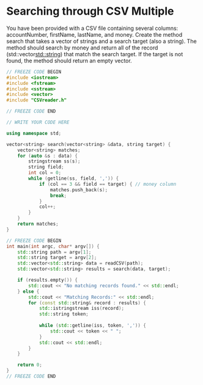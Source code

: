 # Searching through CSV Multiple

You have been provided with a CSV file containing several columns: accountNumber, firstName, lastName, and money. Create the method search that takes a vector of strings and a search target (also a string). The method should search by money and return all of the record (std::vector<std::string>) that match the search target. If the target is not found, the method should return an empty vector.


```c++
// FREEZE CODE BEGIN
#include <iostream>
#include <fstream>
#include <sstream>
#include <vector>
#include "CSVreader.h"

// FREEZE CODE END

// WRITE YOUR CODE HERE

using namespace std;

vector<string> search(vector<string> &data, string target) {
    vector<string> matches;
    for (auto &s : data) {
        stringstream ss(s);
        string field;
        int col = 0;
        while (getline(ss, field, ',')) {
            if (col == 3 && field == target) { // money column
                matches.push_back(s);
                break;
            }
            col++;
        }
    }
    return matches;
}

// FREEZE CODE BEGIN
int main(int argc, char* argv[]) {
    std::string path = argv[1];
    std::string target = argv[2];
    std::vector<std::string> data = readCSV(path);
    std::vector<std::string> results = search(data, target);

    if (results.empty()) {
        std::cout << "No matching records found." << std::endl;
    } else {
        std::cout << "Matching Records:" << std::endl;
        for (const std::string& record : results) {
            std::istringstream iss(record);
            std::string token;
        
            while (std::getline(iss, token, ',')) {
                std::cout << token << " ";
            }
            std::cout << std::endl;
        }
    }

    return 0;
}
// FREEZE CODE END

```